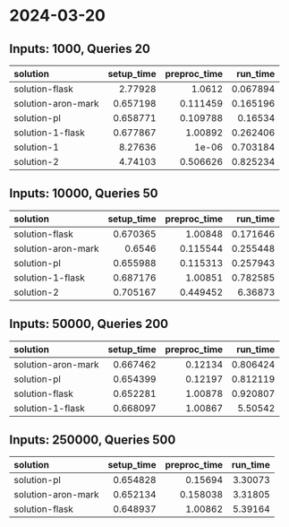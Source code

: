 # 2024-03-20

## Inputs: 1000, Queries 20

| solution           |   setup_time |   preproc_time |   run_time |
|:-------------------|-------------:|---------------:|-----------:|
| solution-flask     |     2.77928  |       1.0612   |   0.067894 |
| solution-aron-mark |     0.657198 |       0.111459 |   0.165196 |
| solution-pl        |     0.658771 |       0.109788 |   0.16534  |
| solution-1-flask   |     0.677867 |       1.00892  |   0.262406 |
| solution-1         |     8.27636  |       1e-06    |   0.703184 |
| solution-2         |     4.74103  |       0.506626 |   0.825234 |

## Inputs: 10000, Queries 50

| solution           |   setup_time |   preproc_time |   run_time |
|:-------------------|-------------:|---------------:|-----------:|
| solution-flask     |     0.670365 |       1.00848  |   0.171646 |
| solution-aron-mark |     0.6546   |       0.115544 |   0.255448 |
| solution-pl        |     0.655988 |       0.115313 |   0.257943 |
| solution-1-flask   |     0.687176 |       1.00851  |   0.782585 |
| solution-2         |     0.705167 |       0.449452 |   6.36873  |

## Inputs: 50000, Queries 200

| solution           |   setup_time |   preproc_time |   run_time |
|:-------------------|-------------:|---------------:|-----------:|
| solution-aron-mark |     0.667462 |        0.12134 |   0.806424 |
| solution-pl        |     0.654399 |        0.12197 |   0.812119 |
| solution-flask     |     0.652281 |        1.00878 |   0.920807 |
| solution-1-flask   |     0.668097 |        1.00867 |   5.50542  |

## Inputs: 250000, Queries 500

| solution           |   setup_time |   preproc_time |   run_time |
|:-------------------|-------------:|---------------:|-----------:|
| solution-pl        |     0.654828 |       0.15694  |    3.30073 |
| solution-aron-mark |     0.652134 |       0.158038 |    3.31805 |
| solution-flask     |     0.648937 |       1.00862  |    5.39164 |